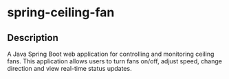 # spring-ceiling-fan

## Description

A Java Spring Boot web application for controlling and monitoring ceiling fans. This application allows users to turn fans on/off, adjust speed, change direction and view real-time status updates.
